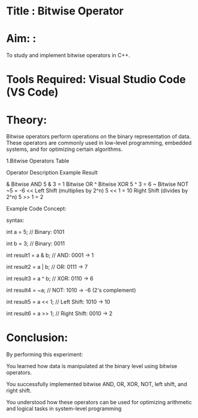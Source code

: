 # Title : Bitwise Operator

# Aim: :
To study and implement bitwise operators in C++.

# Tools Required: Visual Studio Code (VS Code)

# Theory:

Bitwise operators perform operations on the binary representation of data. These operators are commonly used in low-level programming, embedded systems, and for optimizing certain algorithms.

1.Bitwise Operators Table

Operator Description Example Result

& Bitwise AND 5 & 3 = 1
	 Bitwise OR
^ Bitwise XOR 5 ^ 3 = 6
~ Bitwise NOT ~5 = -6
<< Left Shift (multiplies by 2^n) 5 << 1 = 10
Right Shift (divides by 2^n) 5 >> 1 = 2

Example Code Concept:

syntax:

int a = 5; // Binary: 0101

int b = 3; // Binary: 0011

int result1 = a & b; // AND: 0001 → 1

int result2 = a | b; // OR: 0111 → 7

int result3 = a ^ b; // XOR: 0110 → 6

int result4 = ~a; // NOT: 1010 → -6 (2's complement)

int result5 = a << 1; // Left Shift: 1010 → 10

int result6 = a >> 1; // Right Shift: 0010 → 2

# Conclusion:

By performing this experiment:

You learned how data is manipulated at the binary level using bitwise operators.

You successfully implemented bitwise AND, OR, XOR, NOT, left shift, and right shift.

You understood how these operators can be used for optimizing arithmetic and logical tasks in system-level programming
